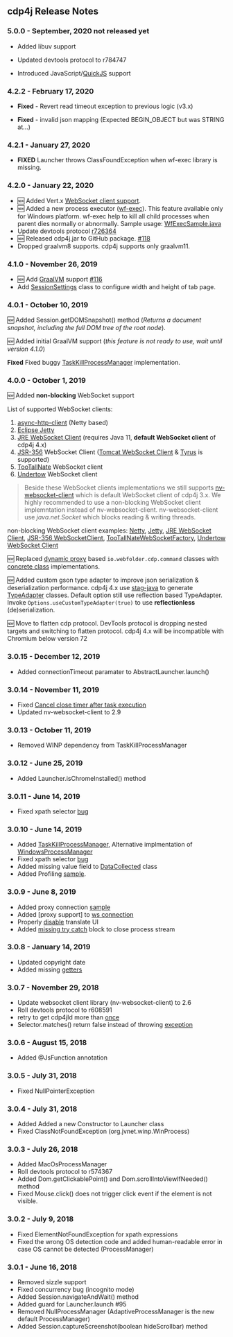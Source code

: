 cdp4j Release Notes
-------------------------------------------------------------------------------

### 5.0.0 - September, 2020 **not released yet**

* Added libuv support

* Updated devtools protocol to r784747

* Introduced JavaScript/[QuickJS](https://bellard.org/quickjs/) support

### 4.2.2 - February 17, 2020

* __Fixed__ - Revert read timeout exception to previous logic (v3.x)

* __Fixed__ - invalid json mapping (Expected BEGIN_OBJECT but was STRING at...)

### 4.2.1 - January 27, 2020

* __FIXED__ Launcher throws ClassFoundException when wf-exec library is missing.

### 4.2.0 - January 22, 2020

* :new: Added Vert.x [WebSocket client support](https://github.com/webfolderio/cdp4j/blob/master/src/test/java/io/webfolder/cdp/sample/VertxWebSocketConnection.java).
* :new: Added a new process executor ([wf-exec](https://github.com/webfolderio/wf-exec)). This feature available only for Windows platform.
wf-exec help to kill all child processes when parent dies normally or abnormally. Sample usage: [WfExecSample.java](https://github.com/webfolderio/cdp4j/blob/master/src/test/java/io/webfolder/cdp/sample/WfExecSample.java)
* Update devtools protocol [r726364](https://github.com/webfolderio/cdp4j/commit/9d726822cb869bae5895589247b655df559ffa27)
* :new: Released cdp4j.jar to GitHub package. [#118](https://github.com/webfolderio/cdp4j/issues/118)
* Dropped graalvm8 supports. cdp4j supports only graalvm11.

### 4.1.0 - November 26, 2019

* :new: Add [GraalVM](https://www.graalvm.org/) support [#116](https://github.com/webfolderio/cdp4j/issues/116)
* Add [SessionSettings](https://github.com/webfolderio/cdp4j/commit/2354a8cb2c1ad82847968d0a28a686ea5f82c550) class to configure width and height of tab page.

### 4.0.1 - October 10, 2019

:new: Added Session.getDOMSnapshot() method (_Returns a document snapshot, including the full DOM tree of the root node_).

:new: Added initial GraalVM support (_this feature is not ready to use, wait until version 4.1.0_)

__Fixed__ Fixed buggy [TaskKillProcessManager](https://github.com/webfolderio/cdp4j/blob/master/src/main/java/io/webfolder/cdp/TaskKillProcessManager.java) implementation.

### 4.0.0 - October 1, 2019

:new: Added __non-blocking__ WebSocket support

List of supported WebSocket clients:

1. [async-http-client](https://github.com/AsyncHttpClient/async-http-client) (Netty based)
2. [Eclipse Jetty](https://github.com/eclipse/jetty.project)
3. [JRE WebSocket Client](https://docs.oracle.com/en/java/javase/11/docs/api/java.net.http/java/net/http/WebSocket.html) (requires Java 11, **default WebSocket client** of cdp4j 4.x)
4. [JSR-356](https://www.oracle.com/technetwork/articles/java/jsr356-1937161.html) WebSocket Client ([Tomcat WebSocket Client](https://tomcat.apache.org/tomcat-8.5-doc/web-socket-howto.html) & [Tyrus](https://tyrus-project.github.io/) is supported)
5. [TooTallNate](https://github.com/TooTallNate/Java-WebSocket) WebSocket client
6. [Undertow](http://undertow.io/) WebSocket client

> Beside these WebSocket clients implementations we still supports [nv-websocket-client](https://github.com/TakahikoKawasaki/nv-websocket-client) which is default WebSocket client of cdp4j 3.x. We highly recommended to use a non-blocking WebSocket client implemntation instead of nv-websocket-client. nv-websocket-client use _java.net.Socket_ which blocks reading & writing threads.

non-blocking WebSocket client examples: [Netty](https://github.com/webfolderio/cdp4j/blob/master/src/test/java/io/webfolder/cdp/sample/NettyWebSocketConnection.java), [Jetty](https://github.com/webfolderio/cdp4j/blob/master/src/main/java/io/webfolder/cdp/channel/JettyWebSocketFactory.java), [JRE WebSocket Client](https://github.com/webfolderio/cdp4j/blob/master/src/main/java/io/webfolder/cdp/channel/JreWebSocketFactory.java), [JSR-356 WebSocketClient](https://github.com/webfolderio/cdp4j/blob/master/src/main/java/io/webfolder/cdp/channel/StandardWebSocketFactory.java), [TooTallNateWebSocketFactory](https://github.com/webfolderio/cdp4j/blob/master/src/main/java/io/webfolder/cdp/channel/TooTallNateWebSocketFactory.java), [Undertow WebSocket Client](https://github.com/webfolderio/cdp4j/blob/master/src/main/java/io/webfolder/cdp/channel/UndertowWebSocketFactory.java)

:new: Replaced [dynamic proxy](https://docs.oracle.com/en/java/javase/11/docs/api/java.base/java/lang/reflect/Proxy.html) based `io.webfolder.cdp.command` classes with [concrete class](https://github.com/webfolderio/cdp4j/blob/master/src/main/java/io/webfolder/cdp/command/PageImpl.java) implementations.

:new: Added custom gson type adapter to improve json serialization & deserialization performance. cdp4j 4.x use [stag-java](https://medium.com/vimeo-engineering-blog/boosting-app-performance-with-reflectionless-de-serialization-486179edeb29) to generate [TypeAdapter](https://static.javadoc.io/com.google.code.gson/gson/2.8.5/com/google/gson/TypeAdapter.html) classes. Default option still use reflection based TypeAdapter. Invoke `Options.useCustomTypeAdapter(true)` to use __reflectionless__ (de)serialization.

:new: Move to flatten cdp protocol. DevTools protocol is dropping nested targets and switching to flatten protocol. cdp4j 4.x will be incompatible with Chromium below version 72

### 3.0.15 - December 12, 2019

* Added connectionTimeout paramater to  AbstractLauncher.launch()

### 3.0.14 - November 11, 2019

* Fixed [Cancel close timer after task execution](https://github.com/TakahikoKawasaki/nv-websocket-client/pull/191)
* Updated nv-websocket-client to 2.9

### 3.0.13 - October 11, 2019

* Removed WINP dependency from TaskKillProcessManager

### 3.0.12 - June 25, 2019

* Added Launcher.isChromeInstalled() method

### 3.0.11 - June 14, 2019

* Fixed xpath selector [bug](https://github.com/webfolderio/cdp4j/commit/c612087c9b8f7d491b8c6f4b88edbff060d3a4f5)

### 3.0.10 - June 14, 2019

* Added [TaskKillProcessManager](https://github.com/webfolderio/cdp4j/blob/master/src/main/java/io/webfolder/cdp/TaskKillProcessManager.java), Alternative implmentation of [WindowsProcessManager](https://github.com/webfolderio/cdp4j/blob/master/src/main/java/io/webfolder/cdp/WindowsProcessManager.java)
* Fixed xpath selector [bug](https://github.com/webfolderio/cdp4j/commit/f173ca373163ee56a3c98df9f92fe04b50b1606d)
* Added missing value field to [DataCollected](https://github.com/webfolderio/cdp4j/commit/1c9eae3bfa054af2ce0568c0a7971c493b446f36) class
* Added Profiling [sample](https://github.com/webfolderio/cdp4j/blob/master/src/test/java/io/webfolder/cdp/sample/Profiling.java).

### 3.0.9 - June 8, 2019

* Added proxy connection [sample](https://github.com/webfolderio/cdp4j/blob/master/src/test/java/io/webfolder/cdp/sample/ProxyConnection.java)
* Added [proxy support] to [ws connection](https://github.com/webfolderio/cdp4j/commit/a448b63ed1fcd0c736ebce90d043eaa0bbe6ca56)
* Properly [disable](https://github.com/webfolderio/cdp4j/commit/50ca0ad4e42e319d0f20ff04e61267c1fc88827a) translate UI
* Added [missing try catch](https://github.com/webfolderio/cdp4j/commit/1d4fa4b2948dd9b88bb7996da920d3a091d14ba4) block to close process stream

### 3.0.8 - January 14, 2019

* Updated copyright date
* Added missing [getters](https://github.com/webfolderio/cdp4j/commit/d38444833d272500463cf3471885d45ebebb3b53)

### 3.0.7 - November 29, 2018

* Update websocket client library (nv-websocket-client) to 2.6
* Roll devtools protocol to r608591
* retry to get cdp4jId more than [once](https://github.com/webfolderio/cdp4j/commit/467a0a2ac9e47be8011f7eb189ee1cec2fbeaff6)
* Selector.matches() return false instead of throwing [exception](https://github.com/webfolderio/cdp4j/commit/147ced7a60c7e753414daac09265d39cf7dd87fa)

### 3.0.6 - August 15, 2018

* Added @JsFunction annotation

### 3.0.5 - July 31, 2018

* Fixed NullPointerException

### 3.0.4 - July 31, 2018

* Added Added a new Constructor to Launcher class
* Fixed ClassNotFoundException (org.jvnet.winp.WinProcess)

### 3.0.3 - July 26, 2018

* Added MacOsProcessManager
* Roll devtools protocol to r574367
* Added Dom.getClickablePoint() and Dom.scrollIntoViewIfNeeded() method
* Fixed Mouse.click() does not trigger click event if the element is not visible.

### 3.0.2 - July 9, 2018

* Fixed ElementNotFoundException for xpath expressions
* Fixed the wrong OS detection code and added human-readable error in case OS cannot be detected (ProcessManager)

### 3.0.1 - June 16, 2018

* Removed sizzle support
* Fixed concurrency bug (incognito mode)
* Added Session.navigateAndWait() method
* Added guard for Launcher.launch #95
* Removed NullProcessManager (AdaptiveProcessManager is the new default ProcessManager)
* Added Session.captureScreenshot(boolean hideScrollbar) method
